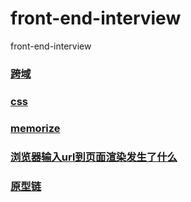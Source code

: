 # front-end-interview
front-end-interview

### [跨域](./跨域/README.md)

### [css](./css/README.md)

### [memorize](./memorize/README.md)

### [浏览器输入url到页面渲染发生了什么](./浏览器输入url到页面渲染发生了什么/README.md)
### [原型链](./原型链/README.md)
